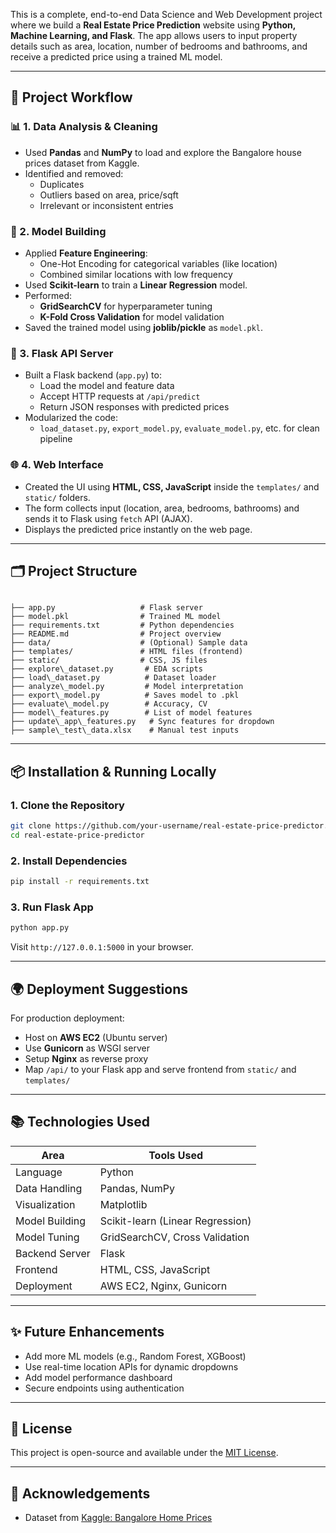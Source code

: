 This is a complete, end-to-end Data Science and Web Development project where we build a **Real Estate Price Prediction** website using **Python, Machine Learning, and Flask**. The app allows users to input property details such as area, location, number of bedrooms and bathrooms, and receive a predicted price using a trained ML model.

---

## 🚀 Project Workflow

### 📊 1. Data Analysis & Cleaning
- Used **Pandas** and **NumPy** to load and explore the Bangalore house prices dataset from Kaggle.
- Identified and removed:
  - Duplicates
  - Outliers based on area, price/sqft
  - Irrelevant or inconsistent entries

### 🧠 2. Model Building
- Applied **Feature Engineering**:
  - One-Hot Encoding for categorical variables (like location)
  - Combined similar locations with low frequency
- Used **Scikit-learn** to train a **Linear Regression** model.
- Performed:
  - **GridSearchCV** for hyperparameter tuning
  - **K-Fold Cross Validation** for model validation
- Saved the trained model using **joblib/pickle** as `model.pkl`.

### 🔧 3. Flask API Server
- Built a Flask backend (`app.py`) to:
  - Load the model and feature data
  - Accept HTTP requests at `/api/predict`
  - Return JSON responses with predicted prices
- Modularized the code:
  - `load_dataset.py`, `export_model.py`, `evaluate_model.py`, etc. for clean pipeline

### 🌐 4. Web Interface
- Created the UI using **HTML, CSS, JavaScript** inside the `templates/` and `static/` folders.
- The form collects input (location, area, bedrooms, bathrooms) and sends it to Flask using `fetch` API (AJAX).
- Displays the predicted price instantly on the web page.

---

## 🗂️ Project Structure

```

├── app.py                   # Flask server
├── model.pkl                # Trained ML model
├── requirements.txt         # Python dependencies
├── README.md                # Project overview
├── data/                    # (Optional) Sample data
├── templates/               # HTML files (frontend)
├── static/                  # CSS, JS files
├── explore\_dataset.py       # EDA scripts
├── load\_dataset.py          # Dataset loader
├── analyze\_model.py         # Model interpretation
├── export\_model.py          # Saves model to .pkl
├── evaluate\_model.py        # Accuracy, CV
├── model\_features.py        # List of model features
├── update\_app\_features.py   # Sync features for dropdown
├── sample\_test\_data.xlsx    # Manual test inputs

````

---

## 📦 Installation & Running Locally

### 1. Clone the Repository
```bash
git clone https://github.com/your-username/real-estate-price-predictor.git
cd real-estate-price-predictor
````

### 2. Install Dependencies

```bash
pip install -r requirements.txt
```

### 3. Run Flask App

```bash
python app.py
```

Visit `http://127.0.0.1:5000` in your browser.

---

## 🌍 Deployment Suggestions

For production deployment:

* Host on **AWS EC2** (Ubuntu server)
* Use **Gunicorn** as WSGI server
* Setup **Nginx** as reverse proxy
* Map `/api/` to your Flask app and serve frontend from `static/` and `templates/`

---

## 📚 Technologies Used

| Area           | Tools Used                       |
| -------------- | -------------------------------- |
| Language       | Python                           |
| Data Handling  | Pandas, NumPy                    |
| Visualization  | Matplotlib                       |
| Model Building | Scikit-learn (Linear Regression) |
| Model Tuning   | GridSearchCV, Cross Validation   |
| Backend Server | Flask                            |
| Frontend       | HTML, CSS, JavaScript            |
| Deployment     | AWS EC2, Nginx, Gunicorn         |

---

## ✨ Future Enhancements

* Add more ML models (e.g., Random Forest, XGBoost)
* Use real-time location APIs for dynamic dropdowns
* Add model performance dashboard
* Secure endpoints using authentication

---

## 📄 License

This project is open-source and available under the [MIT License](LICENSE).

---

## 🙌 Acknowledgements

* Dataset from [Kaggle: Bangalore Home Prices](https://www.kaggle.com/datasets/amitabhajoy/bengaluru-house-price-data)




